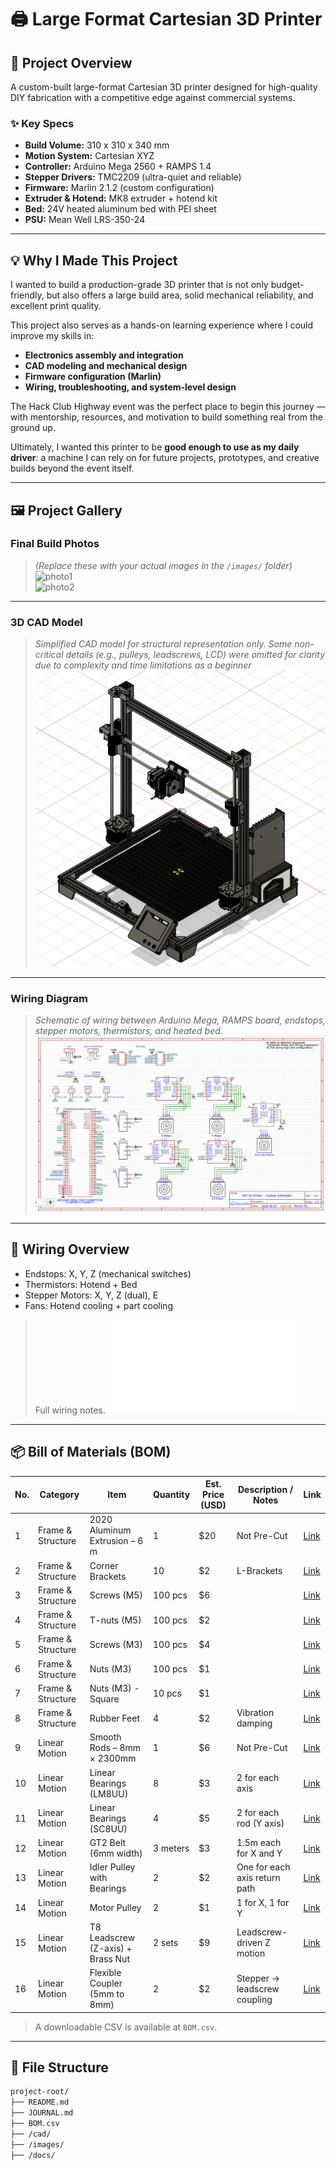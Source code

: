 # 🖨️ Large Format Cartesian 3D Printer

## 🔧 Project Overview
A custom-built large-format Cartesian 3D printer designed for high-quality DIY fabrication with a competitive edge against commercial systems.

### ✨ Key Specs
- **Build Volume:** 310 x 310 x 340 mm
- **Motion System:** Cartesian XYZ
- **Controller:** Arduino Mega 2560 + RAMPS 1.4
- **Stepper Drivers:** TMC2209 (ultra-quiet and reliable)
- **Firmware:** Marlin 2.1.2 (custom configuration)
- **Extruder & Hotend:** MK8 extruder + hotend kit
- **Bed:** 24V heated aluminum bed with PEI sheet
- **PSU:** Mean Well LRS-350-24

---

## 💡 Why I Made This Project

I wanted to build a production-grade 3D printer that is not only budget-friendly, but also offers a large build area, solid mechanical reliability, and excellent print quality.

This project also serves as a hands-on learning experience where I could improve my skills in:
- **Electronics assembly and integration**
- **CAD modeling and mechanical design**
- **Firmware configuration (Marlin)**
- **Wiring, troubleshooting, and system-level design**

The Hack Club Highway event was the perfect place to begin this journey — with mentorship, resources, and motivation to build something real from the ground up.

Ultimately, I wanted this printer to be **good enough to use as my daily driver**: a machine I can rely on for future projects, prototypes, and creative builds beyond the event itself.

---

## 🖼️ Project Gallery

### Final Build Photos
> _(Replace these with your actual images in the `/images/` folder)_
![photo1](images/photo1.jpg)  
![photo2](images/photo2.jpg)

---

### 3D CAD Model
> *Simplified CAD model for structural representation only. Some non-critical details (e.g., pulleys, leadscrews, LCD) were omitted for clarity due to complexity and time limitations as a beginner*
![cad_screenshot](images/3D%20Model%20Screenshot.png)

---

### Wiring Diagram
> *Schematic of wiring between Arduino Mega, RAMPS board, endstops, stepper motors, thermistors, and heated bed.*
![wiring_diagram](images/System%20Schematic.png)

---

## 🔌 Wiring Overview
- Endstops: X, Y, Z (mechanical switches)
- Thermistors: Hotend + Bed
- Stepper Motors: X, Y, Z (dual), E
- Fans: Hotend cooling + part cooling
> Full wiring notes. ![Wiring Description](docs/Schematic%20Notes%20and%20Wiring%20Explanation.txt)

---

## 📦 Bill of Materials (BOM)


| No. | Category             | Item                                           | Quantity     | Est. Price (USD) | Description / Notes                                               | Link |
|-----|----------------------|------------------------------------------------|--------------|------------------|--------------------------------------------------------------------|------|
| 1   | Frame & Structure    | 2020 Aluminum Extrusion – 6 m                  | 1            | $20              | Not Pre-Cut                                                        | [Link](https://www.tokopedia.com/aluminiumprofileid/aluminium-extrusion-2020-t-slot-silver-panjang-6-meter-sangat-murah-dan-berkualitas?utm_source=salinlink&utm_medium=share&utm_campaign=pdp-j3356s5emkrs-15897223405-0) |
| 2   | Frame & Structure    | Corner Brackets                                | 10           | $2               | L-Brackets                                                         | [Link](https://www.tokopedia.com/leansigma/alumunium-bracket-corner-siku-2020-gusset-corner-profile-2020?utm_source=salinlink&utm_medium=share&utm_campaign=pdp-k8y7qnmy843w-7106361436-0) |
| 3   | Frame & Structure    | Screws (M5)                                     | 100 pcs      | $6               |                                                                    | [Link](https://www.tokopedia.com/suburbaut/baut-l-baja-grade-12-9-129-m5x10-m5x12-m5x16-m5x20-m5x25-5-x-10-5-x-12-5-x-16-5-x-20-5-x-25-5x10-5x12-5x16-5x20-5x25-full-drat-black-hex-socket-head-cap-screw-1731435415752574576?utm_source=salinlink&utm_medium=share&utm_campaign=pdp-3tpqm0mmqpbx-16504875076-0) |
| 4   | Frame & Structure    | T-nuts (M5)                                     | 100 pcs      | $2               |                                                                    | [Link](https://www.tokopedia.com/cyber-mm/100pcs-t-nut-m5-baja-karbon-20-series-standar-eropa-10-6-5mm?utm_source=salinlink&utm_medium=share&utm_campaign=pdp-21hvy3ean268-11914070391-0) |
| 5   | Frame & Structure    | Screws (M3)                                     | 100 pcs      | $4               |                                                                    | [Link](https://www.tokopedia.com/3dinjakarta/baut-l-baja-hitam-m3x5-m3x10-m3x16-m3x20-hex-socket-screw-din912-black-steel-m3-x-5-m3-x-10-m3-x-16-m3-x-20-m3x16-eacb6?utm_source=salinlink&utm_medium=share&utm_campaign=pdp-pu9cwksq3129-13170784304-0) |
| 6   | Frame & Structure    | Nuts (M3)                                       | 100 pcs      | $1               |                                                                    | [Link](https://www.tokopedia.com/pulosomeijaya/mur-ss-304-m3-hex-nut-stainless-steel?utm_source=salinlink&utm_medium=share&utm_campaign=pdp-cn4ibt0sfujp-2889392374-0) |
| 7   | Frame & Structure    | Nuts (M3) - Square                              | 10 pcs       | $1               |                                                                    | [Link](https://www.tokopedia.com/3dinjakarta/square-nut-mur-kotak-stainless-steel-304-din557-m3-m4-m5-m6-1731117786386106133?utm_source=salinlink&utm_medium=share&utm_campaign=pdp-x5sp1t9u5k6y-16534626333-0) |
| 8   | Frame & Structure    | Rubber Feet                                     | 4            | $2               | Vibration damping                                                  | [Link](https://tokopedia.link/z3710SaNqUb) |
| 9   | Linear Motion        | Smooth Rods – 8mm × 2300mm                      | 1            | $6               | Not Pre-Cut                                                        | [Link](https://tokopedia.link/DO7ZdYfNqUb) |
| 10  | Linear Motion        | Linear Bearings (LM8UU)                         | 8            | $3               | 2 for each axis                                                    | [Link](https://tokopedia.link/DO7ZdYfNqUb) |
| 11  | Linear Motion        | Linear Bearings (SC8UU)                         | 4            | $5               | 2 for each rod (Y axis)                                            | [Link](https://www.tokopedia.com/cncstorebandung/scs8uu-sc8uu-bearing-slide-blok-8mm-lm8uu-3d-printing?utm_source=salinlink&utm_medium=share&utm_campaign=pdp-lopm8mplti7i-11851974804-0) |
| 12  | Linear Motion        | GT2 Belt (6mm width)                            | 3 meters     | $3               | 1.5m each for X and Y                                              | [Link](https://www.tokopedia.com/centi-store/timing-belt-gt2-6mm-untuk-3d-printer-meteran-open-loop?utm_source=salinlink&utm_medium=share&utm_campaign=pdp-w061fh7lr2fb-506217104-0) |
| 13  | Linear Motion        | Idler Pulley with Bearings                      | 2            | $2               | One for each axis return path                                      | [Link](https://www.tokopedia.com/xyzhobby/gt2-20t-w6-b3-idler-pulley-tooth-toothless-2gt-20teeth-width-6mm-bore-3mm-20-teeth-pitch-2mm-2-3-6-mm-3d-printer-teeth-8c659?utm_source=salinlink&utm_medium=share&utm_campaign=pdp-0rwis4exq3ne-15882038927-0) |
| 14  | Linear Motion        | Motor Pulley                                    | 2            | $1               | 1 for X, 1 for Y                                                   | [Link](https://www.tokopedia.com/solarperfect/3d-printer-gt2-16-teeth-timing-pulley-aluminium-bore-5mm-untuk-6mm-2gt?utm_source=salinlink&utm_medium=share&utm_campaign=pdp-4c40397yz4i7-287453961-0) |
| 15  | Linear Motion        | T8 Leadscrew (Z-axis) + Brass Nut               | 2 sets       | $9               | Leadscrew-driven Z motion                                          | [Link](https://www.tokopedia.com/centi-store/t8-8mm-pitch-2mm-lead-2mm-nut-leadscrew-lead-screw-350mm-350-mm-35cm?utm_source=salinlink&utm_medium=share&utm_campaign=pdp-95r33pz0z7ed-526961823-0) |
| 16  | Linear Motion        | Flexible Coupler (5mm to 8mm)                   | 2            | $2               | Stepper → leadscrew coupling                                       | [Link](https://www.tokopedia.com/rajawali3d/flexible-coupling-d19-l25-5x8-mm-coupler-alumunium?utm_source=salinlink&utm_medium=share&utm_campaign=pdp-oljq91p63ks6-210169667-0) |

> A downloadable CSV is available at `BOM.csv`.

---

## 📂 File Structure

```bash
project-root/
├── README.md
├── JOURNAL.md
├── BOM.csv
├── /cad/
├── /images/
├── /docs/
